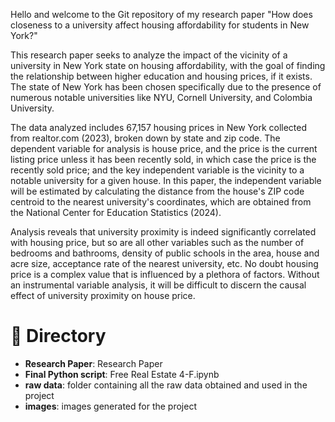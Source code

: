 Hello and welcome to the Git repository of my research paper "How does closeness to a university affect housing affordability for students in New York?"

This research paper seeks to analyze the impact of the vicinity of a university in New York state on housing affordability, with the goal of finding the relationship between higher education and housing prices, if it exists.  The state of New York has been chosen specifically due to the presence of numerous notable universities like NYU, Cornell University, and Colombia University.

The data analyzed includes 67,157 housing prices in New York collected from realtor.com (2023), broken down by state and zip code.  The dependent variable for analysis is house price, and the price is the current listing price unless it has been recently sold, in which case the price is the recently sold price;  and the key independent variable is the vicinity to a notable university for a given house.  In this paper, the independent variable will be estimated by calculating the distance from the house's ZIP code centroid to the nearest university's coordinates, which are obtained from the National Center for Education Statistics (2024).

Analysis reveals that university proximity is indeed significantly correlated with housing price, but so are all other variables such as the number of bedrooms and bathrooms, density of public schools in the area, house and acre size, acceptance rate of the nearest university, etc.  No doubt housing price is a complex value that is influenced by a plethora of factors.  Without an instrumental variable analysis, it will be difficult to discern the causal effect of university proximity on house price.

# 📂 Directory
- **Research Paper**:  Research Paper
- **Final Python script**:  Free Real Estate 4-F.ipynb
- **raw data**:  folder containing all the raw data obtained and used in the project
- **images**:  images generated for the project